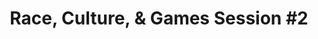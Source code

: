 ---
layout: default
category: session
id: race-culture-games-session-2
title: Race, Culture, & Games Session &#35;2
permalink: /schedule#race-culture-games-session-2

day: Saturday
time: 3&colon;00pm - 4&colon;15pm
timeorder: 7
room: Main Space
---